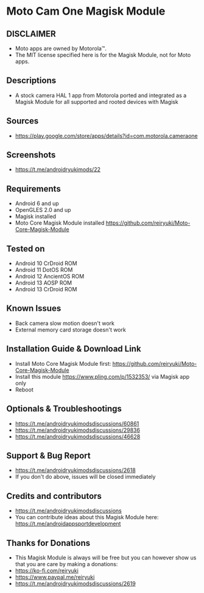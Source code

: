 # Moto Cam One Magisk Module

## DISCLAIMER
- Moto apps are owned by Motorola™.
- The MIT license specified here is for the Magisk Module, not for Moto apps.

## Descriptions
- A stock camera HAL 1 app from Motorola ported and integrated as a Magisk Module for all supported and rooted devices with Magisk

## Sources
- https://play.google.com/store/apps/details?id=com.motorola.cameraone

## Screenshots
- https://t.me/androidryukimods/22

## Requirements
- Android 6 and up
- OpenGLES 2.0 and up
- Magisk installed
- Moto Core Magisk Module installed https://github.com/reiryuki/Moto-Core-Magisk-Module

## Tested on
- Android 10 CrDroid ROM
- Android 11 DotOS ROM
- Android 12 AncientOS ROM
- Android 13 AOSP ROM
- Android 13 CrDroid ROM

## Known Issues
- Back camera slow motion doesn't work
- External memory card storage doesn't work
 
## Installation Guide & Download Link
- Install Moto Core Magisk Module first: https://github.com/reiryuki/Moto-Core-Magisk-Module
- Install this module https://www.pling.com/p/1532353/ via Magisk app only
- Reboot

## Optionals & Troubleshootings
- https://t.me/androidryukimodsdiscussions/60861
- https://t.me/androidryukimodsdiscussions/29836
- https://t.me/androidryukimodsdiscussions/46628

## Support & Bug Report
- https://t.me/androidryukimodsdiscussions/2618
- If you don't do above, issues will be closed immediately

## Credits and contributors
- https://t.me/androidryukimodsdiscussions
- You can contribute ideas about this Magisk Module here: https://t.me/androidappsportdevelopment

## Thanks for Donations
- This Magisk Module is always will be free but you can however show us that you are care by making a donations:
- https://ko-fi.com/reiryuki
- https://www.paypal.me/reiryuki
- https://t.me/androidryukimodsdiscussions/2619


